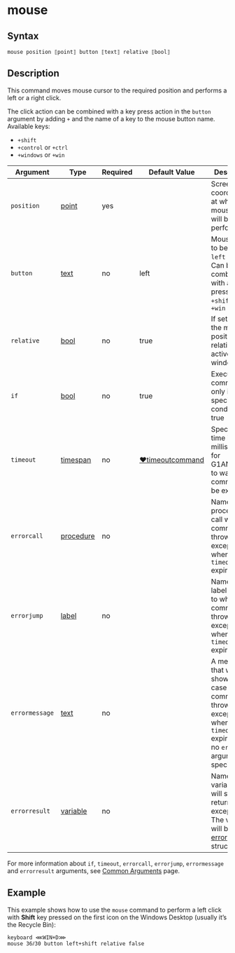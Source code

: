 # mouse

## Syntax

```G1ANT
mouse position ⟦point⟧ button ⟦text⟧ relative ⟦bool⟧
```

## Description

This command moves mouse cursor to the required position and performs a left or a right click.

The click action can be combined with a key press action in the `button` argument by adding `+` and the name of a key to the mouse button name. Available keys:

- `+shift`
- `+control` or `+ctrl`
- `+windows` or `+win`

| Argument | Type | Required | Default Value | Description |
| -------- | ---- | -------- | ------------- | ----------- |
|`position`| [point](https://github.com/G1ANT-Robot/G1ANT.Manual/blob/master/G1ANT-Language/Structures/point.md) | yes |  | Screen coordinates at which a mouse click will be performed |
|`button`| [text](G1ANT.Language/G1ANT.Language/Structures/TextStructure.md) | no | left | Mouse button to be clicked: `left` or `right`. Can be combined with a key press action: `+shift`, `+ctrl`, `+win` |
|`relative`| [bool](G1ANT.Language/G1ANT.Language/Structures/BooleanStructure.md) | no | true | If set to true, the mouse position is relative to the active window |
| `if`           | [bool](G1ANT.Language/G1ANT.Language/Structures/BooleanStructure.md) | no       | true                                                        | Executes the command only if a specified condition is true   |
| `timeout`      | [timespan](G1ANT.Language/G1ANT.Language/Structures/TimeSpanStructure.md) | no       | [♥timeoutcommand](G1ANT.Language/G1ANT.Addon.Core/Variables/TimeoutCommandVariable.md) | Specifies time in milliseconds for G1ANT.Robot to wait for the command to be executed |
| `errorcall`    | [procedure](G1ANT.Language/G1ANT.Language/Structures/ProcedureStructure.md) | no       |                                                             | Name of a procedure to call when the command throws an exception or when a given `timeout` expires |
| `errorjump`    | [label](G1ANT.Language/G1ANT.Language/Structures/LabelStructure.md) | no       |                                                             | Name of the label to jump to when the command throws an exception or when a given `timeout` expires |
| `errormessage` | [text](G1ANT.Language/G1ANT.Language/Structures/TextStructure.md) | no       |                                                             | A message that will be shown in case the command throws an exception or when a given `timeout` expires, and no `errorjump` argument is specified |
| `errorresult`  | [variable](G1ANT.Language/G1ANT.Language/Structures/VariableStructure.md) | no       |                                                             | Name of a variable that will store the returned exception. The variable will be of [error](G1ANT.Language/G1ANT.Language/Structures/ErrorStructure.md) structure  |

For more information about `if`, `timeout`, `errorcall`, `errorjump`, `errormessage` and `errorresult` arguments, see [Common Arguments](G1ANT.Manual/appendices/common-arguments.md) page.

## Example

This example shows how to use the `mouse` command to perform a left click with **Shift** key pressed on the first icon on the Windows Desktop (usually it’s the Recycle Bin):

```G1ANT
keyboard ⋘WIN+D⋙
mouse 36⫽30 button left+shift relative false
```

